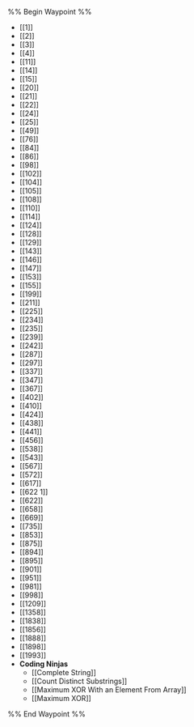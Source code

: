 %% Begin Waypoint %%
- [[1]]
- [[2]]
- [[3]]
- [[4]]
- [[11]]
- [[14]]
- [[15]]
- [[20]]
- [[21]]
- [[22]]
- [[24]]
- [[25]]
- [[49]]
- [[76]]
- [[84]]
- [[86]]
- [[98]]
- [[102]]
- [[104]]
- [[105]]
- [[108]]
- [[110]]
- [[114]]
- [[124]]
- [[128]]
- [[129]]
- [[143]]
- [[146]]
- [[147]]
- [[153]]
- [[155]]
- [[199]]
- [[211]]
- [[225]]
- [[234]]
- [[235]]
- [[239]]
- [[242]]
- [[287]]
- [[297]]
- [[337]]
- [[347]]
- [[367]]
- [[402]]
- [[410]]
- [[424]]
- [[438]]
- [[441]]
- [[456]]
- [[538]]
- [[543]]
- [[567]]
- [[572]]
- [[617]]
- [[622 1]]
- [[622]]
- [[658]]
- [[669]]
- [[735]]
- [[853]]
- [[875]]
- [[894]]
- [[895]]
- [[901]]
- [[951]]
- [[981]]
- [[998]]
- [[1209]]
- [[1358]]
- [[1838]]
- [[1856]]
- [[1888]]
- [[1898]]
- [[1993]]
- **Coding Ninjas**
	- [[Complete String]]
	- [[Count Distinct Substrings]]
	- [[Maximum XOR With an Element From Array]]
	- [[Maximum XOR]]

%% End Waypoint %%